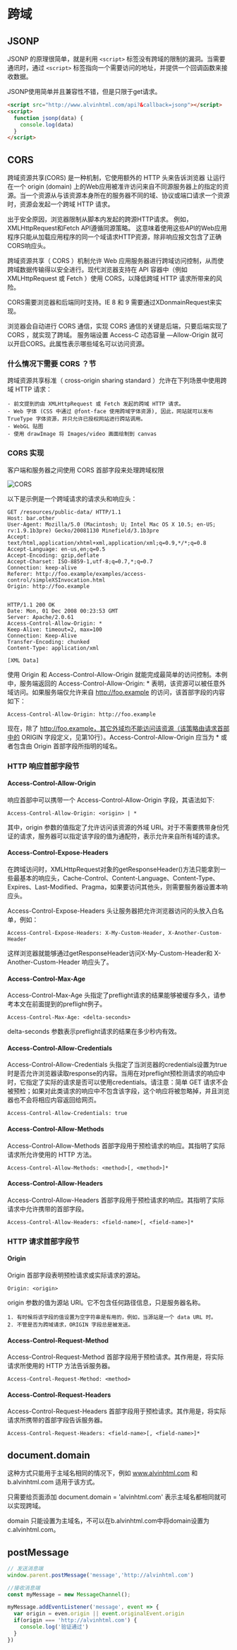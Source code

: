 # 跨域

## JSONP

JSONP 的原理很简单，就是利用 `<script>` 标签没有跨域的限制的漏洞。当需要通讯时，通过 `<script>` 标签指向一个需要访问的地址，并提供一个回调函数来接收数据。

JSONP使用简单并且兼容性不错，但是只限于get请求。

```html
<script src="http://www.alvinhtml.com/api?&callback=jsonp"></script>
<script>
  function jsonp(data) {
    console.log(data)
  }
</script>
```


## CORS

跨域资源共享(CORS) 是一种机制，它使用额外的 HTTP 头来告诉浏览器  让运行在一个 origin (domain) 上的Web应用被准许访问来自不同源服务器上的指定的资源。当一个资源从与该资源本身所在的服务器不同的域、协议或端口请求一个资源时，资源会发起一个跨域 HTTP 请求。

出于安全原因，浏览器限制从脚本内发起的跨源HTTP请求。 例如，XMLHttpRequest和Fetch API遵循同源策略。 这意味着使用这些API的Web应用程序只能从加载应用程序的同一个域请求HTTP资源，除非响应报文包含了正确CORS响应头。

跨域资源共享（ CORS ）机制允许 Web 应用服务器进行跨域访问控制，从而使跨域数据传输得以安全进行。现代浏览器支持在 API 容器中（例如 XMLHttpRequest 或 Fetch ）使用 CORS，以降低跨域 HTTP 请求所带来的风险。

CORS需要浏览器和后端同时支持。IE 8 和 9 需要通过XDonmainRequest来实现。

浏览器会自动进行 CORS 通信，实现 CORS 通信的关键是后端，只要后端实现了 CORS ，就实现了跨域。
服务端设置 Access-C 动态容量 —Allow-Origin 就可以开启CORS。此属性表示哪些域名可以访问资源。

### 什么情况下需要 CORS ？节

跨域资源共享标准（ cross-origin sharing standard ）允许在下列场景中使用跨域 HTTP 请求：

```
- 前文提到的由 XMLHttpRequest 或 Fetch 发起的跨域 HTTP 请求。
- Web 字体 (CSS 中通过 @font-face 使用跨域字体资源), 因此，网站就可以发布 TrueType 字体资源，并只允许已授权网站进行跨站调用。
- WebGL 贴图
- 使用 drawImage 将 Images/video 画面绘制到 canvas
```

### CORS 实现

客户端和服务器之间使用 CORS 首部字段来处理跨域权限

![CORS](../assets/cors.png)

以下是示例是一个跨域请求的请求头和响应头：

```
GET /resources/public-data/ HTTP/1.1
Host: bar.other
User-Agent: Mozilla/5.0 (Macintosh; U; Intel Mac OS X 10.5; en-US; rv:1.9.1b3pre) Gecko/20081130 Minefield/3.1b3pre
Accept: text/html,application/xhtml+xml,application/xml;q=0.9,*/*;q=0.8
Accept-Language: en-us,en;q=0.5
Accept-Encoding: gzip,deflate
Accept-Charset: ISO-8859-1,utf-8;q=0.7,*;q=0.7
Connection: keep-alive
Referer: http://foo.example/examples/access-control/simpleXSInvocation.html
Origin: http://foo.example


HTTP/1.1 200 OK
Date: Mon, 01 Dec 2008 00:23:53 GMT
Server: Apache/2.0.61
Access-Control-Allow-Origin: *
Keep-Alive: timeout=2, max=100
Connection: Keep-Alive
Transfer-Encoding: chunked
Content-Type: application/xml

[XML Data]
```

使用 Origin 和 Access-Control-Allow-Origin 就能完成最简单的访问控制。本例中，服务端返回的 Access-Control-Allow-Origin: * 表明，该资源可以被任意外域访问。如果服务端仅允许来自 http://foo.example 的访问，该首部字段的内容如下：

```
Access-Control-Allow-Origin: http://foo.example
```
现在，除了 http://foo.example，其它外域均不能访问该资源（该策略由请求首部中的 ORIGIN 字段定义，见第10行）。Access-Control-Allow-Origin 应当为 * 或者包含由 Origin 首部字段所指明的域名。


### HTTP 响应首部字段节


#### Access-Control-Allow-Origin

响应首部中可以携带一个 Access-Control-Allow-Origin 字段，其语法如下:

```
Access-Control-Allow-Origin: <origin> | *
```

其中，origin 参数的值指定了允许访问该资源的外域 URI。对于不需要携带身份凭证的请求，服务器可以指定该字段的值为通配符，表示允许来自所有域的请求。

#### Access-Control-Expose-Headers

在跨域访问时，XMLHttpRequest对象的getResponseHeader()方法只能拿到一些最基本的响应头，Cache-Control、Content-Language、Content-Type、Expires、Last-Modified、Pragma，如果要访问其他头，则需要服务器设置本响应头。

Access-Control-Expose-Headers 头让服务器把允许浏览器访问的头放入白名单，例如：

```
Access-Control-Expose-Headers: X-My-Custom-Header, X-Another-Custom-Header
```

这样浏览器就能够通过getResponseHeader访问X-My-Custom-Header和 X-Another-Custom-Header 响应头了。

#### Access-Control-Max-Age

Access-Control-Max-Age 头指定了preflight请求的结果能够被缓存多久，请参考本文在前面提到的preflight例子。

```
Access-Control-Max-Age: <delta-seconds>
```

delta-seconds 参数表示preflight请求的结果在多少秒内有效。

#### Access-Control-Allow-Credentials

Access-Control-Allow-Credentials 头指定了当浏览器的credentials设置为true时是否允许浏览器读取response的内容。当用在对preflight预检测请求的响应中时，它指定了实际的请求是否可以使用credentials。请注意：简单 GET 请求不会被预检；如果对此类请求的响应中不包含该字段，这个响应将被忽略掉，并且浏览器也不会将相应内容返回给网页。

```
Access-Control-Allow-Credentials: true
```

#### Access-Control-Allow-Methods

Access-Control-Allow-Methods 首部字段用于预检请求的响应。其指明了实际请求所允许使用的 HTTP 方法。

```
Access-Control-Allow-Methods: <method>[, <method>]*
```

#### Access-Control-Allow-Headers

Access-Control-Allow-Headers 首部字段用于预检请求的响应。其指明了实际请求中允许携带的首部字段。

```
Access-Control-Allow-Headers: <field-name>[, <field-name>]*

```

### HTTP 请求首部字段节

#### Origin

Origin 首部字段表明预检请求或实际请求的源站。

```
Origin: <origin>
```

origin 参数的值为源站 URI。它不包含任何路径信息，只是服务器名称。

```
1. 有时候将该字段的值设置为空字符串是有用的，例如，当源站是一个 data URL 时。
2. 不管是否为跨域请求，ORIGIN 字段总是被发送。
```

#### Access-Control-Request-Method

Access-Control-Request-Method 首部字段用于预检请求。其作用是，将实际请求所使用的 HTTP 方法告诉服务器。

```
Access-Control-Request-Method: <method>
```

#### Access-Control-Request-Headers

Access-Control-Request-Headers 首部字段用于预检请求。其作用是，将实际请求所携带的首部字段告诉服务器。

```
Access-Control-Request-Headers: <field-name>[, <field-name>]*
```

## document.domain

这种方式只能用于主域名相同的情况下，例如 www.alvinhtml.com 和 b.alvinhtml.com 适用于该方式。

只需要给页面添加 document.domain = 'alvinhtml.com' 表示主域名都相同就可以实现跨域。

domain 只能设置为主域名，不可以在b.alvinhtml.com中将domain设置为 c.alvinhtml.com。



## postMessage

```js
// 发送消息端
window.parent.postMessage('message','http://alvinhtml.com')

//接收消息端
const myMessage = new MessageChannel();

myMessage.addEventListener('message', event => {
  var origin = even.origin || event.originalEvent.origin
  if(origin === 'http://alvinhtml.com') {
    console.log('验证通过')
  }
})
```
